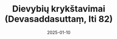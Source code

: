 ---
layout: page
title: 'Dievybių krykštavimai (Devasaddasuttaṃ, Iti 82)'
category: bylota
index:
sortIndex: 82
suttacentral: iti82
date: 2025-01-10
tags:
---